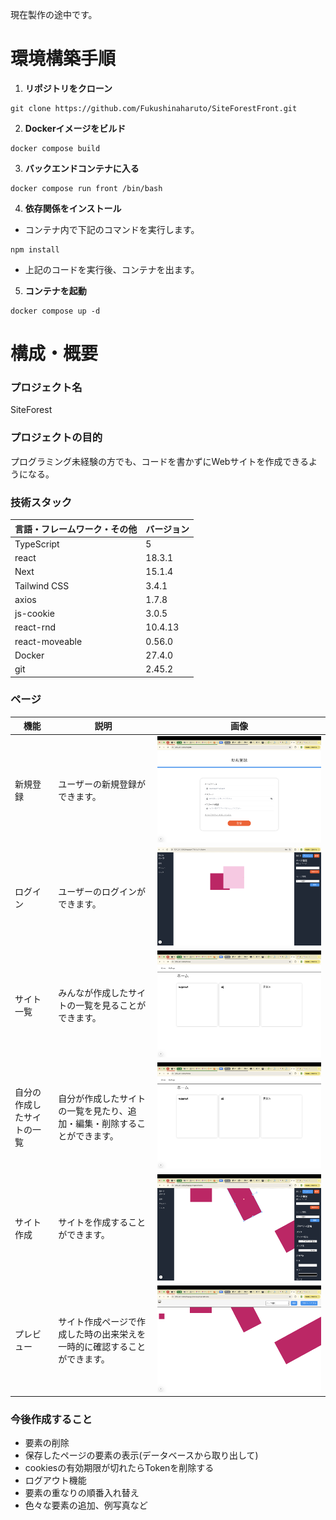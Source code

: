 現在製作の途中です。

# 環境構築手順

1. **リポジトリをクローン**
```
git clone https://github.com/Fukushinaharuto/SiteForestFront.git
```
2. **Dockerイメージをビルド**
```
docker compose build
```
3. **バックエンドコンテナに入る**
```
docker compose run front /bin/bash
```
4. **依存関係をインストール**
- コンテナ内で下記のコマンドを実行します。
```
npm install
```
- 上記のコードを実行後、コンテナを出ます。
5. **コンテナを起動**
```
docker compose up -d
```

# **構成・概要**
### プロジェクト名
SiteForest

### プロジェクトの目的
プログラミング未経験の方でも、コードを書かずにWebサイトを作成できるようになる。

### 技術スタック
| 言語・フレームワーク・その他 | バージョン |
| -------------------- | ---------- |
| TypeScript           | 5          |
| react                | 18.3.1     |
| Next                 | 15.1.4     |
| Tailwind CSS         | 3.4.1      |
| axios                | 1.7.8      |
| js-cookie            | 3.0.5      |
| react-rnd            | 10.4.13    |
| react-moveable       | 0.56.0     |
| Docker               | 27.4.0     |
| git                  | 2.45.2     |


### ページ

| 機能                   | 説明   | 画像                                                    |
|------------------------|--------|---------------------------------------------------------|
| 新規登録             | ユーザーの新規登録ができます。 | ![新規登録](README-strage/register.png)               |
| ログイン | ユーザーのログインができます。 | ![ログイン](README-strage/login.png)           |
| サイト一覧               | みんなが作成したサイトの一覧を見ることができます。       | ![ホーム](README-strage/home.png)             |
| 自分の作成したサイトの一覧 | 自分が作成したサイトの一覧を見たり、追加・編集・削除することができます。 | ![マイページ](README-strage/home.png)           |
| サイト作成 | サイトを作成することができます。 | ![作成ページ](README-strage/development.png)           |
| プレビュー | サイト作成ページで作成した時の出来栄えを一時的に確認することができます。 | ![プレビューページ](README-strage/preview.png)           |




### 今後作成すること
- 要素の削除
- 保存したページの要素の表示(データベースから取り出して)
- cookiesの有効期限が切れたらTokenを削除する
- ログアウト機能
- 要素の重なりの順番入れ替え
- 色々な要素の追加、例写真など



